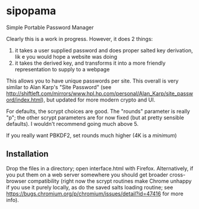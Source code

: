 # sipopama
Simple Portable Password Manager

Clearly this is a work in progress.  However, it does 2 things:

  1. it takes a user supplied password and does proper salted key derivation, lik	e you would hope a website was doing
  2. it takes the derived key, and transforms it into a more friendly representation to supply to a webpage

This allows you to have unique passwords per site.  This overall is
very similar to Alan Karp's "Site Password" (see
http://shiftleft.com/mirrors/www.hpl.hp.com/personal/Alan_Karp/site_password/index.html),
but updated for more modern crypto and UI.


For defaults, the scrypt choices are good.  The "rounds" parameter is
really "p"; the other scrypt parameters are for now fixed (but at
pretty sensible defaults).  I wouldn't recommend going much above 5.

If you really want PBKDF2, set rounds much higher (4K is a *minimum*)

Installation
------------

Drop the files in a directory; open interface.html with Firefox.
Alternatively, if you put them on a web server somewhere you should get
broader cross-browser compatibility (right now the scrypt routines
make Chrome unhappy if you use it purely locally, as do the saved
salts loading routine; see
https://bugs.chromium.org/p/chromium/issues/detail?id=47416 for more
info).

